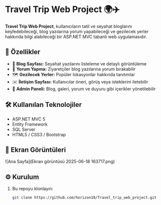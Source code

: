 # Travel Trip Web Project 🌍✈️

**Travel Trip Web Project**, kullanıcıların tatil ve seyahat bloglarını keşfedebileceği, blog yazılarına yorum yapabileceği ve gezilecek yerler hakkında bilgi alabileceği bir ASP.NET MVC tabanlı web uygulamasıdır.

## 🚀 Özellikler

- 📌 **Blog Sayfası:** Seyahat yazılarını listeleme ve detaylı görüntüleme
- 💬 **Yorum Yapma:** Ziyaretçiler blog yazılarına yorum bırakabilir
- 🗺️ **Gezilecek Yerler:** Popüler lokasyonlar hakkında tanıtımlar
- ✉️ **İletişim Sayfası:** Kullanıcılar öneri, görüş veya isteklerini iletebilir
- 🔧 **Admin Paneli:** Blog, galeri, yorum ve duyuru gibi içerikler yönetilebilir

## 🛠️ Kullanılan Teknolojiler

- ASP.NET MVC 5
- Entity Framework
- SQL Server
- HTML5 / CSS3 / Bootstrap

## 📸 Ekran Görüntüleri

![Ana Sayfa](Ekran görüntüsü 2025-06-18 163717.png)

## ⚙️ Kurulum

1. Bu repoyu klonlayın:
   ```bash
   git clone https://github.com/horizon10/Travel_trip_web_project.git
